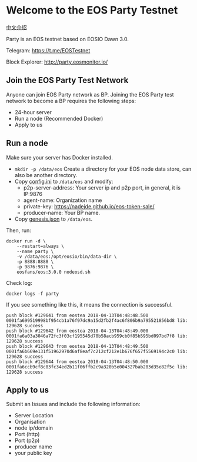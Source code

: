 # Welcome to the EOS Party Testnet

[中文介绍](README-CN.md)

Party is an EOS testnet based on EOSIO Dawn 3.0.

Telegram: https://t.me/EOSTestnet

Block Explorer: http://party.eosmonitor.io/

## Join the EOS Party Test Network

Anyone can join EOS Party network as BP. Joining the EOS Party test network to become a BP requires the following steps:

- 24-hour server
- Run a node (Recommended Docker)
- Apply to us

## Run a node

Make sure your server has Docker installed.

- `mkdir -p /data/eos` Create a directory for your EOS node data store, can also be another directory.
- Copy [config.ini](config.ini) to `/data/eos` and modify:
  - p2p-server-address: Your server ip and p2p port, in general, it is IP:9876
  - agent-name: Organization name
  - private-key: https://nadejde.github.io/eos-token-sale/
  - producer-name: Your BP name.
- Copy [genesis.json](genesis.json) to `/data/eos`.

Then, run:

```
docker run -d \
    --restart=always \
    --name party \
    -v /data/eos:/opt/eosio/bin/data-dir \
    -p 8888:8888 \
    -p 9876:9876 \
    eosfans/eos:3.0.0 nodeosd.sh
```

Check log:

`docker logs -f party`

If you see something like this, it means the connection is successful.

```
push block #129641 from eostea 2018-04-13T04:48:48.500  0001fa699519998bf954cb1a76f97dc9a15d2fb2f4ac6f806b9a795521856bd8 lib: 129628 success
push block #129642 from eostea 2018-04-13T04:48:49.000  0001fa6a03a3046a72fc3f03cf195545d70b58acb959cb0f85b595bd097bd7f8 lib: 129628 success
push block #129643 from eostea 2018-04-13T04:48:49.500  0001fa6b669e131f51962970d6af8eaf7c212cf212e1b676f657f5569194c2c0 lib: 129628 success
push block #129644 from eostea 2018-04-13T04:48:50.000  0001fa6ccb9cf8c83fc34ed2b11f06ffb2c9a320b5e004327bab283d35e82f5c lib: 129628 success
```

## Apply to us

Submit an Issues and include the following information:

- Server Location
- Organisation
-	node ip/domain
- Port (http)
- Port (p2p)
- producer name
- your public key

